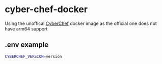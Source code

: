 # cyber-chef-docker

Using the unoffical [CyberChef](https://hub.docker.com/r/mpepping/cyberchef) docker image as the official one does not have arm64 support

## .env example

```bash
CYBERCHEF_VERSION=version
```
